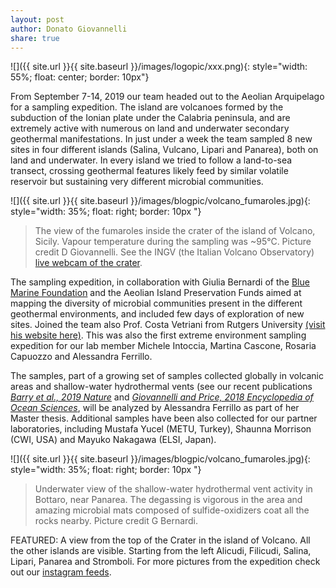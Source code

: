 ```yaml
---
layout: post
author: Donato Giovannelli
share: true
---
```


![]({{ site.url }}{{ site.baseurl }}/images/logopic/xxx.png){: style="width: 55%; float: center; border: 10px"}

From September 7-14, 2019 our team headed out to the Aeolian Arquipelago for a sampling expedition. The island are volcanoes formed by the subduction of the Ionian plate under the Calabria peninsula, and are extremely active with numerous on land and underwater secondary geothermal manifestations. In just under a week the team sampled 8 new sites in four different islands (Salina, Vulcano, Lipari and Panarea), both on land and underwater. In every island we tried to follow a land-to-sea transect, crossing geothermal features likely feed by similar volatile reservoir but sustaining very different microbial communities.

![]({{ site.url }}{{ site.baseurl }}/images/blogpic/volcano_fumaroles.jpg){: style="width: 35%; float: right; border: 10px "}

> The view of the fumaroles inside the crater of the island of Volcano, Sicily. Vapour temperature during the sampling was ~95°C. Picture credit D Giovannelli. See the INGV (the Italian Volcano Observatory) [live webcam of the crater](http://www.).

The sampling expedition, in collaboration with Giulia Bernardi of the [Blue Marine Foundation](http://) and the Aeolian Island Preservation Funds aimed at mapping the diversity of microbial communities present in the different geothermal environments, and included few days of exploration of new sites. Joined the team also Prof. Costa Vetriani from Rutgers University [(visit his website here)](http://deepseamicrobiologylab.). This was also the first extreme environment sampling expedition for our lab member Michele Intoccia, Martina Cascone, Rosaria Capuozzo and Alessandra Ferrillo.

The samples, part of a growing set of samples collected globally in volcanic areas and shallow-water hydrothermal vents (see our recent publications *[Barry et al., 2019 Nature](http://)* and *[Giovannelli and Price, 2018 Encyclopedia of Ocean Sciences](http://)*, will be analyzed by Alessandra Ferrillo as part of her Master thesis. Additional samples have been also collected for our partner laboratories, including Mustafa Yucel (METU, Turkey), Shaunna Morrison (CWI, USA) and Mayuko Nakagawa (ELSI, Japan).

![]({{ site.url }}{{ site.baseurl }}/images/blogpic/volcano_fumaroles.jpg){: style="width: 35%; float: right; border: 10px "}

> Underwater view of the shallow-water hydrothermal vent activity in Bottaro, near Panarea. The degassing is vigorous in the area and amazing microbial mats composed of sulfide-oxidizers coat all the rocks nearby. Picture credit G Bernardi.

FEATURED: A view from the top of the Crater in the island of Volcano. All the other islands are visible. Starting from the left Alicudi, Filicudi, Salina, Lipari, Panarea and Stromboli. For more pictures from the expedition check out our [instagram feeds](https://www.instagram.com/donatogiovannelli/).
